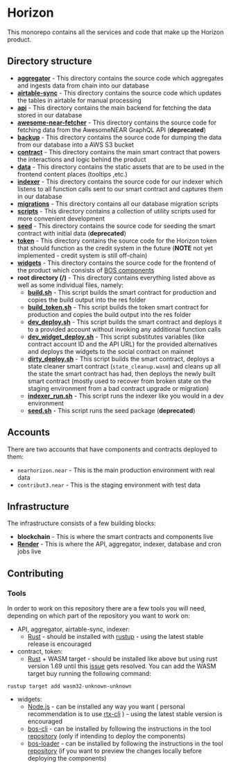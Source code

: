 # Horizon

This monorepo contains all the services and code that make up the Horizon product.

## Directory structure

- **[aggregator](./aggregator)** - This directory contains the source code which
  aggregates and ingests data from chain into our database
- **[airtable-sync](./airtable-sync)** - This directory contains the source code
  which updates the tables in airtable for manual processing
- **[api](./api)** - This directory contains the main backend for fetching the data
  stored in our database
- **[awesome-near-fetcher](./awesome-near-fetcher)** - This directory contains
  the source code for fetching data from the AwesomeNEAR GraphQL API (**deprecated**)
- **[backup](./backup)** - This directory contains the source code for dumping
  the data from our database into a AWS S3 bucket
- **[contract](./contract)** - This directory contains the main smart contract
  that powers the interactions and logic behind the product
- **[data](./data)** - This directory contains the static assets that are to be
  used in the frontend content places (tooltips ,etc.)
- **[indexer](./indexer)** - This directory contains the source code for our
  indexer which listens to all function calls sent to our smart contract and
  captures them in our database
- **[migrations](./migrations)** - This directory contains all our database
  migration scripts
- **[scripts](./scripts)** - This directory contains a collection of utility
  scripts used for more convenient development
- **[seed](./seed)** - This directory contains the source code for seeding the smart
  contract with initial data (**deprecated**)
- **[token](./token)** - This directory contains the source code for the Horizon
  token that should function as the credit system in the future (**NOTE** not yet
  implemented - credit system is still off-chain)
- **[widgets](./widgets)** - This directory contains the source code for the
  frontend of the product which consists of [BOS components](https://docs.near.org/bos)
- **root directory (/)** - This directory contains everything listed above
  as well as some individual files, namely:
  - **[build.sh](./build.sh)** - This script builds the smart contract for production
    and copies the build output into the res folder
  - **[build_token.sh](./build_token.sh)** - This script builds the token smart
    contract for production and copies the build output into the res folder
  - **[dev_deploy.sh](./dev_deploy.sh)** - This script builds the smart contract
    and deploys it to a provided account without invoking any additional
    function calls
  - **[dev_widget_deploy.sh](./dev_widget_deploy.sh)** - This script substitutes
    variables (like contract account ID and the API URL) for the provided
    alternatives and deploys the widgets to the social contract on mainnet
  - **[dirty_deploy.sh](./dirty_deploy.sh)** - This script builds the smart
    contract, deploys a state cleaner smart contract (`state_cleanup.wasm`) and
    cleans up all the state the smart contract has had, then deploys the newly
    built smart contract (mostly used to recover from broken state on the staging
    environment from a bad contract upgrade or migration)
  - **[indexer_run.sh](./indexer_run.sh)** - This script runs the indexer like
    you would in a dev environment
  - **[seed.sh](./seed.sh)** - This script runs the seed package (**deprecated**)

## Accounts

There are two accounts that have components and contracts deployed to them:

- `nearhorizon.near` - This is the main production environment with real
  data
- `contribut3.near` - This is the staging environment with test data

## Infrastructure

The infrastructure consists of a few building blocks:

- **blockchain** - This is where the smart contracts and components live
- **[Render](https://render.com)** - This is where the API, aggregator,
  indexer, database and cron jobs live

## Contributing

### Tools

In order to work on this repository there are a few tools you will need,
depending on which part of the repository you want to work on:

- API, aggregator, airtable-sync, indexer:
  - [Rust](https://www.rust-lang.org/) - should be installed with
    [rustup](https://rustup.rs/) - using the latest stable release is encouraged
- contract, token:
  - [Rust](https://www.rust-lang.org/) + WASM target - should be installed like
    above but using rust version 1.69 until this
    [issue](https://github.com/near/nearcore/issues/9143) gets resolved. You can
    add the WASM target buy running the following command:

```shell
rustup target add wasm32-unknown-unknown
```

- widgets:
  - [Node.js](https://nodejs.org/en) - can be installed any way you want (
    personal recommendation is to use [rtx-cli](https://github.com/jdxcode/rtx)
    ) - using the latest stable version is encouraged
  - [bos-cli](https://github.com/bos-cli-rs/bos-cli-rs) - can be installed by
    following the instructions in the tool
    [repository](https://github.com/bos-cli-rs/bos-cli-rs#install) (only if
    intending to deploy the components)
  - [bos-loader](https://github.com/near/bos-loader) - can be installed by
    following the instructions in the tool
    [repository](https://github.com/near/bos-loader/releases) (if you want
    to preview the changes locally before deploying the components)
